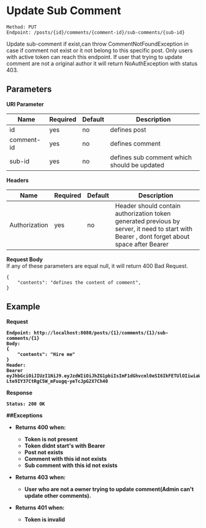 # Update Sub Comment
    Method: PUT
    Endpoint: /posts/{id}/comments/{comment-id}/sub-comments/{sub-id}

Update sub-comment if exist,can throw CommentNotFoundException in case if comment not exist or it not belong to this specific post.
Only users with active token can reach this endpoint.
If user that trying to update comment are not a original author it will return NoAuthException with status 403.
<br/>

## Parameters
<b>URI Parameter</b>

| Name | Required | Default | Description | 
| --- | --- | --- | --- |
| id | yes | no | defines post
| comment-id | yes | no | defines comment
| sub-id | yes | no | defines sub comment which should be updated

<b>Headers</b>

| Name | Required | Default | Description | 
| --- | --- | --- | --- |
| Authorization | yes| no | Header should contain authorization token generated previous by server, it need to start with Bearer , dont forget about space after Bearer|

<b>Request Body</b>
<br/>If any of these parameters are equal null, it will return 400 Bad Request.
```
{
    "contents": "defines the content of comment",
}
```
## Example 
<b>Request</p>
```
Endpoint: http://localhost:8080/posts/{1}/comments/{1}/sub-comments/{1}
Body:
{
    "contents": "Hire me"
}
Header:
Bearer eyJhbGciOiJIUzI1NiJ9.eyJzdWIiOiJhZG1pbiIsImF1dGhvcml0eSI6IkFETUlOIiwiaWF0IjoxNTk5MDYzNDIxLCJleHAiOjE1OTkwNjQzMjF9.ksZxd-Lte9IY37CtRgC5W_mFuugq-yeTcJpG2X7Ch40
```
<b>Response</b>
```
Status: 200 OK
```
##Exceptions
* Returns 400 when:
    * Token is not present
    * Token didnt start's with Bearer 
    * Post not exists
    * Comment with this id not exists
    * Sub comment with this id not exists
    
   
* Returns 403 when:
    * User who are not a owner trying to update comment(Admin can't update other comments).


* Returns 401 when:
     * Token is invalid
